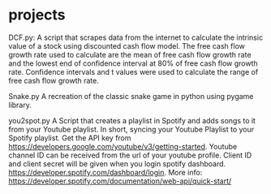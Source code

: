 # projects
DCF.py: A script that scrapes data from the internet to calculate the intrinsic value of a stock using discounted cash flow model. The free cash flow growth rate used to calculate are the mean of free cash flow growth rate and the lowest end of confidence interval at 80% of free cash flow growth rate. Confidence intervals and t values were used to calculate the range of free cash flow growth rate.

Snake.py A recreation of the classic snake game in python using pygame library.

you2spot.py A Script that creates a playlist in Spotify and adds songs to it from your Youtube playlist. In short, syncing your Youtube Playlist to your Spotify playlist. Get the API key from https://developers.google.com/youtube/v3/getting-started. Youtube channel ID can be received from the url of your youtube profile. Client ID and client secret will be given when you login spotify dashboard. https://developer.spotify.com/dashboard/login. More info: https://developer.spotify.com/documentation/web-api/quick-start/
